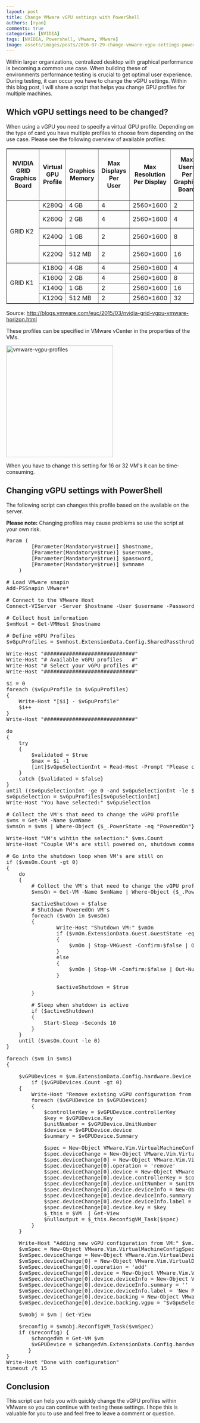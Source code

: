 ```yaml
---
layout: post
title: Change VMware vGPU settings with PowerShell
authors: [ryan]
comments: true
categories: [NVIDIA]
tags: [NVIDIA, Powershell, VMware, VMware]
image: assets/images/posts/2016-07-29-change-vmware-vgpu-settings-powershell/change-vmware-vgpu-settings-with-powershell-feature-image.png
---
```

Within larger organizations, centralized desktop with graphical performance is becoming a common use case. When building these of environments performance testing is crucial to get optimal user experience. During testing, it can occur you have to change the vGPU settings. Within this blog post, I will share a script that helps you change GPU profiles for multiple machines.
<h2>Which vGPU settings need to be changed?</h2>
When using a vGPU you need to specify a virtual GPU profile. Depending on the type of card you have multiple profiles to choose from depending on the use case. Please see the following overview of available profiles:
<table border="1" width="467" cellspacing="0" cellpadding="0">
<tbody>
<tr>
<td width="59">
<p align="center"><b>NVIDIA GRID Graphics Board</b></p>
</td>
<td width="46">
<p align="center"><b>Virtual GPU Profile</b></p>
</td>
<td width="59">
<p align="center"><b>Graphics Memory</b></p>
</td>
<td width="54">
<p align="center"><b>Max Displays Per User</b></p>
</td>
<td width="71">
<p align="center"><b>Max Resolution Per Display</b></p>
</td>
<td width="60">
<p align="center"><b>Max Users Per Graphics Board</b></p>
</td>
<td width="118">
<p align="center"><b>Recommended Use Case</b></p>
</td>
</tr>
<tr>
<td rowspan="4" width="59">GRID K2</td>
<td width="46">K280Q</td>
<td width="59">4 GB</td>
<td width="54">4</td>
<td width="71">2560×1600</td>
<td width="60">2</td>
<td width="118">Designer</td>
</tr>
<tr>
<td width="46">K260Q</td>
<td width="59">2 GB</td>
<td width="54">4</td>
<td width="71">2560×1600</td>
<td width="60">4</td>
<td width="118">Designer/Power User</td>
</tr>
<tr>
<td width="46">K240Q</td>
<td width="59">1 GB</td>
<td width="54">2</td>
<td width="71">2560×1600</td>
<td width="60">8</td>
<td width="118">Designer/Power User</td>
</tr>
<tr>
<td width="46">K220Q</td>
<td width="59">512 MB</td>
<td width="54">2</td>
<td width="71">2560×1600</td>
<td width="60">16</td>
<td width="118">Designer/Power User</td>
</tr>
<tr>
<td rowspan="4" width="59">GRID K1</td>
<td width="46">K180Q</td>
<td width="59">4 GB</td>
<td width="54">4</td>
<td width="71">2560×1600</td>
<td width="60">4</td>
<td width="118">Entry Designer</td>
</tr>
<tr>
<td width="46">K160Q</td>
<td width="59">2 GB</td>
<td width="54">4</td>
<td width="71">2560×1600</td>
<td width="60">8</td>
<td width="118">Power User</td>
</tr>
<tr>
<td width="46">K140Q</td>
<td width="59">1 GB</td>
<td width="54">2</td>
<td width="71">2560×1600</td>
<td width="60">16</td>
<td width="118">Power User</td>
</tr>
<tr>
<td width="46">K120Q</td>
<td width="59">512 MB</td>
<td width="54">2</td>
<td width="71">2560×1600</td>
<td width="60">32</td>
<td width="118">Power User</td>
</tr>
</tbody>
</table>
Source: <a href="http://blogs.vmware.com/euc/2015/03/nvidia-grid-vgpu-vmware-horizon.html" target="_blank">http://blogs.vmware.com/euc/2015/03/nvidia-grid-vgpu-vmware-horizon.html</a>

These profiles can be specified in VMware vCenter in the properties of the VMs.

<a href="{{site.baseurl}}/assets/images/posts/2016-07-29-change-vmware-vgpu-settings-powershell/vmware-vgpu-profiles.png"><img class="alignnone size-medium wp-image-3698" src="{{site.baseurl}}/assets/images/posts/2016-07-29-change-vmware-vgpu-settings-powershell/vmware-vgpu-profiles.png" alt="vmware-vgpu-profiles" width="287" height="300" /></a>

When you have to change this setting for 16 or 32 VM's it can be time-consuming.
<h2>Changing vGPU settings with PowerShell</h2>
The following script can changes this profile based on the available on the server.

<strong>Please note:</strong> Changing profiles may cause problems so use the script at your own risk.
<pre class="lang:ps decode:true">Param (
        [Parameter(Mandatory=$true)] $hostname,
		[Parameter(Mandatory=$true)] $username,
		[Parameter(Mandatory=$true)] $password,
		[Parameter(Mandatory=$true)] $vmname
    )
	
# Load VMware snapin
Add-PSSnapin VMware*

# Connect to the VMware Host
Connect-VIServer -Server $hostname -User $username -Password $password | Out-Null

# Collect host information
$vmHost = Get-VMHost $hostname

# Define vGPU Profiles
$vGpuProfiles = $vmhost.ExtensionData.Config.SharedPassthruGpuTypes

Write-Host "#############################"
Write-Host "# Available vGPU profiles   #"
Write-Host "# Select your vGPU profiles #"
Write-Host "#############################"

$i = 0
foreach ($vGpuProfile in $vGpuProfiles)
{
	Write-Host "[$i] - $vGpuProfile"
	$i++
}
Write-Host "#############################"

do 
{
	try 
	{	
		$validated = $true
		$max = $i -1 
		[int]$vGpuSelectionInt = Read-Host -Prompt "Please choose a vGPU profile (select between 0 - $max)"
	}
	catch {$validated = $false}
}
until (($vGpuSelectionInt -ge 0 -and $vGpuSelectionInt -le $max) -and $validated)
$vGpuSelection = $vGpuProfiles[$vGpuSelectionInt]
Write-Host "You have selected:" $vGpuSelection

# Collect the VM's that need to change the vGPU profile
$vms = Get-VM -Name $vmName
$vmsOn = $vms | Where-Object {$_.PowerState -eq "PoweredOn"}

Write-Host "VM's wihtin the selection:" $vms.Count
Write-Host "Couple VM's are still powered on, shutdown command will be executed for:" $vmsOn.Count

# Go into the shutdown loop when VM's are still on
if ($vmsOn.Count -gt 0)
{
	do
	{
		# Collect the VM's that need to change the vGPU profile
		$vmsOn = Get-VM -Name $vmName | Where-Object {$_.PowerState -eq "PoweredOn"}
		
		$activeShutdown = $false
		# Shutdown PoweredOn VM's 
		foreach ($vmOn in $vmsOn)
		{
				Write-Host "Shutdown VM:" $vmOn
				if ($vmOn.ExtensionData.Guest.GuestState -eq "running")
				{
					$vmOn | Stop-VMGuest -Confirm:$false | Out-Null
				}
				else
				{
					$vmOn | Stop-VM -Confirm:$false | Out-Null
				}
				
				$activeShutdown = $true
		}
		
		# Sleep when shutdown is active
		if ($activeShutdown)
		{
			Start-Sleep -Seconds 10
		}
	}
	until ($vmsOn.Count -le 0)
}

foreach ($vm in $vms)
{

    $vGPUDevices = $vm.ExtensionData.Config.hardware.Device | Where { $_.backing.vgpu}
    	if ($vGPUDevices.Count -gt 0)
	{
		Write-Host "Remove existing vGPU configuration from VM:" $vm.Name
		foreach ($vGPUDevice in $vGPUDevices)
		{
			$controllerKey = $vGPUDevice.controllerKey
			$key = $vGPUDevice.Key
			$unitNumber = $vGPUDevice.UnitNumber
			$device = $vGPUDevice.device
			$summary = $vGPUDevice.Summary
		  
			$spec = New-Object VMware.Vim.VirtualMachineConfigSpec
			$spec.deviceChange = New-Object VMware.Vim.VirtualDeviceConfigSpec[] (1)
			$spec.deviceChange[0] = New-Object VMware.Vim.VirtualDeviceConfigSpec
			$spec.deviceChange[0].operation = 'remove'
			$spec.deviceChange[0].device = New-Object VMware.Vim.VirtualPCIPassthrough
			$spec.deviceChange[0].device.controllerKey = $controllerKey
			$spec.deviceChange[0].device.unitNumber = $unitNumber
			$spec.deviceChange[0].device.deviceInfo = New-Object VMware.Vim.Description
			$spec.deviceChange[0].device.deviceInfo.summary = $summary
			$spec.deviceChange[0].device.deviceInfo.label = $device
			$spec.deviceChange[0].device.key = $key
			$_this = $VM  | Get-View
			$nulloutput = $_this.ReconfigVM_Task($spec)
		}
	}

	Write-Host "Adding new vGPU configuration from VM:" $vm.Name
	$vmSpec = New-Object VMware.Vim.VirtualMachineConfigSpec
    $vmSpec.deviceChange = New-Object VMware.Vim.VirtualDeviceConfigSpec[] (1)
    $vmSpec.deviceChange[0] = New-Object VMware.Vim.VirtualDeviceConfigSpec
    $vmSpec.deviceChange[0].operation = 'add'
    $vmSpec.deviceChange[0].device = New-Object VMware.Vim.VirtualPCIPassthrough
    $vmSpec.deviceChange[0].device.deviceInfo = New-Object VMware.Vim.Description
    $vmSpec.deviceChange[0].device.deviceInfo.summary = ''
    $vmSpec.deviceChange[0].device.deviceInfo.label = 'New PCI device'
    $vmSpec.deviceChange[0].device.backing = New-Object VMware.Vim.VirtualPCIPassthroughVmiopBackingInfo
    $vmSpec.deviceChange[0].device.backing.vgpu = "$vGpuSelection"
	
    $vmobj = $vm | Get-View
    
	$reconfig = $vmobj.ReconfigVM_Task($vmSpec)
    if ($reconfig) {
        $changedVm = Get-VM $vm
        $vGPUDevice = $changedVm.ExtensionData.Config.hardware.Device | Where { $_.backing.vgpu}
       }   
}
Write-Host "Done with configuration"
timeout /t 15</pre>
<h2>Conclusion</h2>
This script can help you with quickly change the vGPU profiles within VMware so you can continue with testing these settings. I hope this is valuable for you to use and feel free to leave a comment or question.
